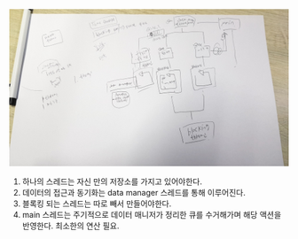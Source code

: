 

<img src=".\img\개발 이미지\KakaoTalk_20210222_184000401.jpg" alt="cycle"  />

1. 하나의 스레드는 자신 만의 저장소를 가지고 있어야한다.
2. 데이터의 접근과 동기화는 data manager 스레드를 통해 이루어진다.
3. 블록킹 되는 스레드는 따로 빼서 만들어야한다.
4. main 스레드는 주기적으로 데이터 매니저가 정리한 큐를 수거해가며 해당 액션을 반영한다. 최소한의 연산 필요.